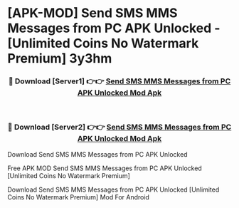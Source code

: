 # [APK-MOD] Send SMS MMS Messages from PC APK Unlocked - [Unlimited Coins No Watermark Premium] 3y3hm



<div align="center">
<h3>🔴 Download [Server1] 👉👉 <a href="https://momento.my/?title=Send_SMS_MMS_Messages_from_PC_APK_Unlocked">Send SMS MMS Messages from PC APK Unlocked Mod Apk</a></h3><br>

<h3>🔴 Download [Server2] 👉👉 <a href="https://momento.my/?title=Send_SMS_MMS_Messages_from_PC_APK_Unlocked">Send SMS MMS Messages from PC APK Unlocked Mod Apk</a></h3>
</div>



Download Send SMS MMS Messages from PC APK Unlocked 

Free APK MOD Send SMS MMS Messages from PC APK Unlocked [Unlimited Coins No Watermark Premium]

Download Send SMS MMS Messages from PC APK Unlocked [Unlimited Coins No Watermark Premium] Mod For Android
